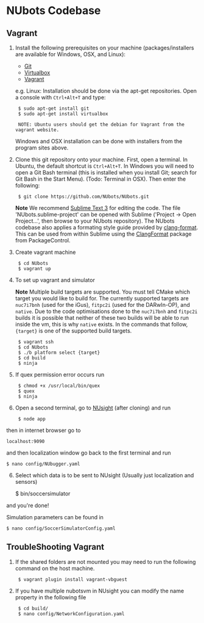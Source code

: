 NUbots Codebase
==========================
Vagrant
--------


1. Install the following prerequisites on your machine (packages/installers are available for Windows, OSX, and Linux):
    * [Git][]
    * [Virtualbox][]
    * [Vagrant][]

    e.g. Linux: Installation should be done via the apt-get repositories. Open a console with `Ctrl+Alt+T` and type:

        $ sudo apt-get install git
        $ sudo apt-get install virtualbox

        NOTE: Ubuntu users should get the debian for Vagrant from the vagrant website.

    Windows and OSX installation can be done with installers from the program sites above.


2. Clone this git repository onto your machine. First, open a terminal. In Ubuntu, the default shortcut is `Ctrl+Alt+T`. In Windows you will need to open a Git Bash terminal (this is installed when you install Git; search for Git Bash in the Start Menu). (Todo: Terminal in OSX). Then enter the following:

        $ git clone https://github.com/NUbots/NUbots.git

    **Note** We recommend [Sublime Text 3][] for editing the code. The file 'NUbots.sublime-project' can be opened with Sublime ('Project -> Open Project...', then browse to your NUbots repository).
    The NUbots codebase also applies a formating style guide provided by [clang-format][].
    This can be used from within Sublime using the [ClangFormat][] package from PackageControl.

3. Create vagrant machine

        $ cd NUbots
        $ vagrant up

4. To set up vagrant and simulator

    **Note** Multiple build targets are supported. You must tell CMake which target you would like to build for.
    The currently supported targets are `nuc7i7bnh` (used for the iGus), `fitpc2i` (used for the DARwIn-OP), and `native`.
    Due to the code optimisations done to the `nuc7i7bnh` and `fitpc2i` builds it is possible that neither of these two builds will be able to run inside the vm, this is why `native` exists.
    In the commands that follow, `{target}` is one of the supported build targets.

        $ vagrant ssh
        $ cd NUbots
        $ ./b platform select {target}
        $ cd build
        $ ninja

4. If quex permission error occurs run

        $ chmod +x /usr/local/bin/quex
        $ quex
        $ ninja

5. Open a second terminal, go to [NUsight][] (after cloning) and run

        $ node app

then in internet browser go to

    localhost:9090

and then localization window
go back to the first terminal and run

    $ nano config/NUbugger.yaml

6. Select which data is to be sent to NUsight (Usually just localization and sensors)

    $ bin/soccersimulator

and you're done!

Simulation parameters can be found in

    $ nano config/SoccerSimulatorConfig.yaml

TroubleShooting Vagrant
--------
1. If the shared folders are not mounted you may need to run the following command on the host machine.

        $ vagrant plugin install vagrant-vbguest

2. If you have multiple nubotsvm in NUsight you can modify the name property in the following file

        $ cd build/
        $ nano config/NetworkConfiguration.yaml


[NUbots]:                 http://nubots.net/                                      "NUbots"
[NUClear]:                https://github.com/Fastcode/NUClear                     "NUClear"
[NUsight]:                https://github.com/NUbots/NUsight                       "NUsight web robot debugger"
[Sublime Text 3]:         http://www.sublimetext.com/                             "Sublime Text 3"
[Homebrew]:               http://brew.sh/                                         "Homebrew"
[Git]:                    https://git-scm.com/                                    "Git version control"
[Vagrant]:                https://www.vagrantup.com/                              "Virtual machine wrapper"
[VirtualBox]:             https://www.virtualbox.org/                             "Virtual machine"
[clang-format]:           https://clang.llvm.org/docs/ClangFormat.html            "Clang Format"
[ClangFormat]:            https://packagecontrol.io/packages/Clang%20Format       "Clang Format"
